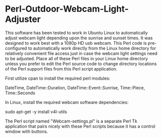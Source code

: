 # Perl-Outdoor-Webcam-Light-Adjuster
This software has been tested 
to work in Ubuntu Linux to 
automatically adjust webcam light 
depending upon the sunrise and 
sunset times. It was designed to work 
best with a 1080p HD usb webcam. 
This Perl code is pre-configured to automatically 
work directly from the Linux home directory 
for relatively convenient file access 
just in case the webcam light settings 
need to be adjusted. 
Place all of these Perl files in 
your Linux home directory unless 
you prefer to edit the Perl 
source code to change directory 
locations of the Perl support files 
from this Perl script application. 

First utilize cpan to install the 
required perl modules: 

DateTime, 
DateTime::Duration, 
DateTime::Event::Sunrise, 
Time::Piece, 
Time::Seconds 

In Linux, 
install the required webcam 
software dependencies: 

sudo apt-get -y install v4l-utils 

The Perl script named "Webcam-settings.pl" 
is a separate Perl Tk application that 
pairs nicely with these Perl scripts 
because it has a control window with buttons. 


